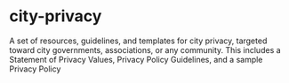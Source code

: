 city-privacy
============

A set of resources, guidelines, and templates for city privacy, targeted toward city governments, associations, or any community. This includes a Statement of Privacy Values, Privacy Policy Guidelines, and a sample Privacy Policy
